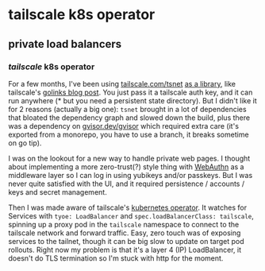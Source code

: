 # tailscale k8s operator

## private load balancers

### _tailscale_ k8s operator

For a few months,
I've been using [tailscale.com/tsnet](https://pkg.go.dev/tailscale.com/tsnet)
[as a library](https://pkg.go.dev/go.seankhliao.com/svcrunner/v2/tshttp),
like tailscale's [golinks blog post](https://tailscale.com/blog/golink/).
You just pass it a tailscale auth key,
and it can run anywhere (\* but you need a persistent state directory).
But I didn't like it for 2 reasons (actually a big one):
`tsnet` brought in a lot of dependencies that bloated the dependency graph
and slowed down the build,
plus there was a dependency on [gvisor.dev/gvisor](https://pkg.go.dev/gvisor.dev/gvisor)
which required extra care
(it's exported from a monorepo, you have to use a branch, it breaks sometime on go tip).

I was on the lookout for a new way to handle private web pages.
I thought about implementing a more zero-trust(?) style thing
with [WebAuthn](https://webauthn.io/) as a middleware layer
so I can log in using yubikeys and/or passkeys.
But I was never quite satisfied with the UI,
and it required persistence / accounts / keys and secret management.

Then I was made aware of tailscale's
[kubernetes operator](https://tailscale.com/kb/1236/kubernetes-operator/).
It watches for Services with `tyoe: LoadBalancer` and `spec.loadBalancerClass: tailscale`,
spinning up a proxy pod in the `tailscale` namespace to connect to the tailscale network
and forward traffic.
Easy, zero touch was of exposing services to the tailnet,
though it can be big slow to update on target pod rollouts.
Right now my problem is that it's a layer 4 (IP) LoadBalancer,
it doesn't do TLS termination so I'm stuck with http for the moment.
